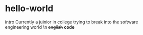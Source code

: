 # hello-world
intro
Currently a juinior in college trying to break into the software engineering world
\n ~~english~~ **code**
